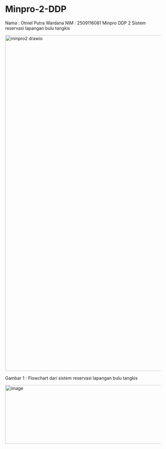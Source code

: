 # Minpro-2-DDP

Nama : Otniel Putra Wardana
NIM  : 2509116081
Minpro DDP 2 Sistem reservasi lapangan bulu tangkis

<img width="972" height="1082" alt="minpro2 drawio" src="https://github.com/user-attachments/assets/336a6b8e-6fde-4d91-9d8e-5d9b2a72e136" />

Gambar 1 : Flowchart dari sistem reservasi lapangan bulu tangkis

<img width="612" height="189" alt="image" src="https://github.com/user-attachments/assets/24dda063-9033-497a-a06a-9c1e1f33cb95" />
